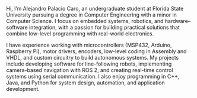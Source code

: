 Hi, I’m Alejandro Palacio Caro, an undergraduate student at Florida State University pursuing a degree in Computer Engineering with a minor in Computer Science. I focus on embedded systems, robotics, and hardware–software integration, with a passion for building practical solutions that combine low-level programming with real-world electronics.

I have experience working with microcontrollers (MSP432, Arduino, Raspberry Pi), motor drivers, encoders, low-level coding in Assembly and VHDL, and custom circuitry to build autonomous systems. My projects include developing software for line-following robots, implementing camera-based navigation with ROS 2, and creating real-time control systems using serial communication. I also enjoy programming in C++, Java, and Python for system design, automation, and application development.

<!---
alpalacioc2/alpalacioc2 is a ✨ special ✨ repository because its `README.md` (this file) appears on your GitHub profile.
You can click the Preview link to take a look at your changes.
--->
